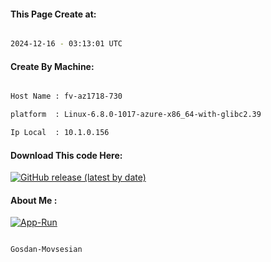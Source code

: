 
   
#### This Page Create at:

```bash

2024-12-16 - 03:13:01 UTC

```

#### Create By Machine:

```bash

Host Name : fv-az1718-730

platform  : Linux-6.8.0-1017-azure-x86_64-with-glibc2.39

Ip Local  : 10.1.0.156

```
#### Download This code Here:

[![GitHub release (latest by date)](https://img.shields.io/github/v/release/Gosdan-Movsesian/Gosdan?style=for-the-badge&label=Download)](https://github.com/Gosdan-Movsesian/Gosdan/releases) 

</p> 

#### About Me :

[![App-Run](https://github.com/Gosdan-Movsesian/Gosdan/actions/workflows/App-Run.yml/badge.svg)](https://github.com/Gosdan-Movsesian/Gosdan/actions/workflows/App-Run.yml)

```bash

Gosdan-Movsesian

```

